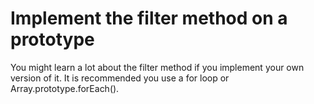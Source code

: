 # Implement the filter method on a prototype

You might learn a lot about the filter method if you implement your own version of it. It is recommended you use a for loop or Array.prototype.forEach().
